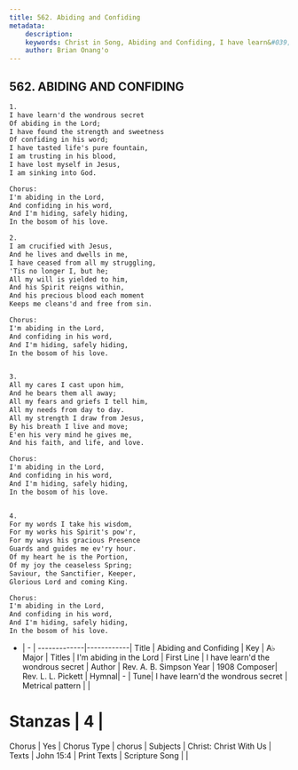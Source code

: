 ```yaml
---
title: 562. Abiding and Confiding
metadata:
    description: 
    keywords: Christ in Song, Abiding and Confiding, I have learn&#039;d the wondrous secret, I'm abiding in the Lord
    author: Brian Onang'o
---
```



## 562. ABIDING AND CONFIDING

```txt
1.
I have learn'd the wondrous secret
Of abiding in the Lord;
I have found the strength and sweetness
Of confiding in his word;
I have tasted life's pure fountain,
I am trusting in his blood,
I have lost myself in Jesus,
I am sinking into God.

Chorus:
I'm abiding in the Lord,
And confiding in his word,
And I'm hiding, safely hiding, 
In the bosom of his love.

2.
I am crucified with Jesus,
And he lives and dwells in me,
I have ceased from all my struggling,
'Tis no longer I, but he;
All my will is yielded to him,
And his Spirit reigns within,
And his precious blood each moment
Keeps me cleans'd and free from sin. 

Chorus:
I'm abiding in the Lord,
And confiding in his word,
And I'm hiding, safely hiding, 
In the bosom of his love.


3.
All my cares I cast upon him,
And he bears them all away;
All my fears and griefs I tell him,
All my needs from day to day.
All my strength I draw from Jesus,
By his breath I live and move;
E'en his very mind he gives me,
And his faith, and life, and love. 

Chorus:
I'm abiding in the Lord,
And confiding in his word,
And I'm hiding, safely hiding, 
In the bosom of his love.


4.
For my words I take his wisdom,
For my works his Spirit's pow'r,
For my ways his gracious Presence 
Guards and guides me ev'ry hour.
Of my heart he is the Portion,
Of my joy the ceaseless Spring;
Saviour, the Sanctifier, Keeper, 
Glorious Lord and coming King. 

Chorus:
I'm abiding in the Lord,
And confiding in his word,
And I'm hiding, safely hiding, 
In the bosom of his love.


```

- |   -  |
-------------|------------|
Title | Abiding and Confiding |
Key | A♭ Major |
Titles | I'm abiding in the Lord |
First Line | I have learn&#039;d the wondrous secret |
Author | Rev. A. B. Simpson
Year | 1908
Composer| Rev. L. L. Pickett |
Hymnal|  - |
Tune| I have learn&#039;d the wondrous secret |
Metrical pattern | |
# Stanzas | 4 |
Chorus | Yes |
Chorus Type | chorus |
Subjects | Christ: Christ With Us |
Texts | John 15:4 |
Print Texts | 
Scripture Song |  |
  
